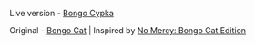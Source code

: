 Live version - <a href="https://yesskyscrapers.github.io/bongo.cypka/" target="_blank">Bongo Cypka</a>

Original - <a href="https://bongo.cat/" target="_blank">Bongo Cat</a> |
 Inspired by <a href="https://www.youtube.com/watch?v=buvr8GUguGo/" target="_blank">No Mercy: Bongo Cat Edition</a> 
